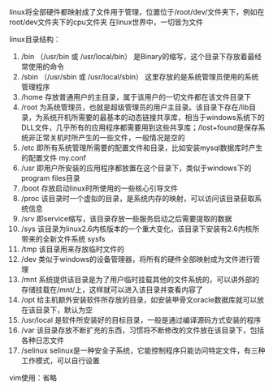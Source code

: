 linux将全部硬件都映射成了文件用于管理，位置位于/root/dev/文件夹下，例如在root/dev文件夹下的cpu文件夹
在linux世界中，一切皆为文件

linux目录结构：
1. /bin （/usr/bin 或 /usr/local/bin） 是Binary的缩写，这个目录下存放着最经常使用的命令
2. /sbin （/usr/sbin 或 /usr/local/sbin） 这里存放的是系统管理员使用的系统管理程序
3. /home  存放普通用户的主目录，属于该用户的一切文件都在该文件目录下
4. /root 为系统管理员，也就是超级管理员的用户主目录。该目录下存在/lib目录，为系统开机所需要的最基本的动态链接共享库，相当于windows系统下的DLL文件，几乎所有的应用程序都需要用到这些共享库；/lost+found是保存系统非正常关机时所产生的一些文件，一般情况是空的
5. /etc 即所有系统管理所需要的配置文件和目录，比如安装mysql数据库时产生的配置文件 my.conf
6. /usr 即用户所安装的应用程序都放置在这个目录下，类似于windows下的program files目录
7. /boot 存放启动linux时所使用的一些核心引导文件
8. /proc 该目录时一个虚拟的目录，是系统内存的映射，可以访问该目录获取系统信息
9. /srv 即service缩写，该目录存放一些服务启动之后需要提取的数据
10. /sys 该目录为linux2.6内核版本的一个重大变化，该目录下安装有2.6内核所带来的全新文件系统 sysfs
11. /tmp 该目录用来存放临时文件的
12. /dev 类似于windows的设备管理器，将所有的硬件全部映射成为文件进行管理
13. /mnt 系统提供该目录是为了用户临时挂载其他的文件系统的，可以讲外部的存储挂载在/mnt/上，这样就可以进入该目录并查看内容了
14. /opt  给主机额外安装软件所存放的目录，如安装甲骨文oracle数据库就可以放在该目录下，默认为空
15. /usr/local 是软件所安装好的目标目录，一般是通过编译源码方式安装的程序 
16. /var 该目录存放不断扩充的东西，习惯将不断修改的文件放在该目录下，包括各种日志文件
17. /selinux selinux是一种安全子系统，它能控制程序只能访问特定文件，有三种工作模式，可以自行设置


vim使用：省略

























